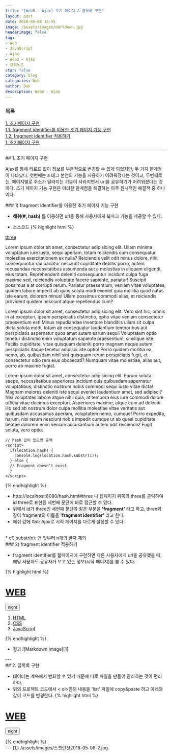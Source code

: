 ```yaml
---
title: "[Web3 - Ajax] 초기 페이지 & 글목록 구현"
layout: post
date: 2018-05-08 14:55
image: /assets/images/markdown.jpg
headerImage: false
tag:
- Web
- JavaScript
- Ajax
- Web3 - Ajax
- 강의노트
star: false
category: blog
categories: Web
author: Dan
description: Web2 - Ajax
---
```

### 목록
<a href="#one">1. 초기페이지 구현</a><br>
<a href="#one-one">1.1. fragment identifier를 이용한 초기 페이지 기능 구현</a><br>
<a href="#one-two">1.2. fragment identifier 적용하기</a><br>
<a href="#two">1. 초기페이지 구현</a>

---
<div id="one">
## 1. 초기 페이지 구현

Ajax를 통해 리로드 없이 정보를 부분적으로 변경할 수 있게 되었지만, 두 가지 한계점이 나타났다. 첫번째는 a 태그 본연의 기능을 사용하기 어려워졌다는 것이고, 두번째로는, 페이지별로 주소가 달라지는 기능이 사라지면서 url을 공유하기가 어려워졌다는 것이다. 초기 페이지 기능 구현은 이러한 한계점을 해결하는 아주 원시적인 해결책 중 하나이다.

<div class="breaker"></div>

<div id="one-one">
### 1) fragment identifier를 이용한 초기 페이지 기능 구현

* **해쉬(#, hash)** 를 이용하면 url을 통해 사용자에게 북마크 기능을 제공할 수 있다.

* 소스코드
{% highlight html %}
<!doctype html>
<html>
  <body>
    <a href="#three">three</a>
    <p>
      Lorem ipsum dolor sit amet, consectetur adipisicing elit. Ullam minima voluptatum iure iusto, sequi aperiam, totam reiciendis cum consequatur molestias exercitationem ex nulla? Reiciendis velit odit minus dolore, nihil consequuntur qui pariatur nesciunt cupiditate debitis porro, autem recusandae necessitatibus assumenda aut a molestias in aliquam eligendi, eius totam. Reprehenderit deleniti consequuntur incidunt culpa fuga maxime sed, reiciendis voluptate facere sapiente, pariatur! Suscipit possimus a at corrupti rerum. Pariatur praesentium, veniam vitae voluptates, quidem labore impedit ab quos soluta modi eveniet quia mollitia quod natus iste earum, dolorem minus! Ullam possimus commodi alias, et reiciendis provident quidem nesciunt atque repellendus cum?
    </p>
    <p>
      Lorem ipsum dolor sit amet, consectetur adipisicing elit. Vero sint hic, omnis in at excepturi, ipsum perspiciatis distinctio, optio vitae veniam consectetur praesentium est! Minus repudiandae inventore blanditiis ullam sit culpa dicta soluta modi, totam ab consequatur laudantium temporibus aut perspiciatis aspernatur quos amet autem earum sequi! Voluptatem optio tenetur distinctio enim voluptatum sapiente praesentium, similique iste. Facilis cupiditate, vitae quisquam deleniti porro magnam neque autem perspiciatis itaque tenetur adipisci iste optio! Porro quidem mollitia ea, nemo, ab, quibusdam nihil sint quisquam rerum perspiciatis fugit, et consectetur odio rem eius obcaecati? Numquam vitae molestiae, alias aut, porro ab maxime fugiat.
    </p>
    <p id="three">
      Lorem ipsum dolor sit amet, consectetur adipisicing elit. Earum soluta saepe, necessitatibus asperiores incidunt quis quibusdam aspernatur voluptatibus, distinctio nostrum nobis commodi sequi iusto vitae dicta! Magnam maiores deleniti iste sequi eveniet laudantium amet, sed adipisci? Nisi voluptates labore atque nihil quia, at tempora eius iure commodi dolore officia vitae ducimus excepturi. Asperiores maxime, atque cum ad deleniti illo sed ab nostrum dolor culpa mollitia molestiae vitae veritatis aut quibusdam accusamus aperiam, voluptatem nemo, cumque! Porro expedita, harum, nisi rerum nesciunt nobis impedit cumque ut ab quasi cupiditate beatae dolorem enim veniam accusantium autem odit reiciendis! Fugit soluta, vero optio.
    </p>

    // hash 값이 있으면 출력
    <script>
      if(location.hash) {
        console.log(location.hash.substr(1));
      } else {
      // Fragment doesn't exist
      }
    </script>
  </body>
</html>
{% endhighlight %}

* http://localhost:8080/hash.html#three 나 웹페이지 위쪽의 three를 클릭하여 id three로 표현된 세번째 문단에 바로 접근할 수 있다.
* 위에서 id가 three인 세번째 문단과 같은 부분을 **'fragment'** 라고 하고, three와 같이 fragment의 이름을 **'fragment identifier'** 라고 한다.
* 해쉬 값에 따라 Ajax로 시작 페이지를 다르게 설정할 수 있다.
<br>
* cf) substr(n): 맨 앞부터 n개의 글자 제외
</div>
<div class="breaker"></div>
<div id="one-two">
### 2) fragment identifier 적용하기

* fragment identifier를 웹페이지에 구현하면 다른 사용자에게 url을 공유했을 때, 해당 사용자도 공유자가 보고 있는 정보(시작 페이지)를 볼 수 있다.

{% highlight html %}
<!doctype html>
<html>
<head>
  <title>WEB1 - Welcome</title>
  <meta charset="utf-8">
  <script src="https://ajax.googleapis.com/ajax/libs/jquery/3.2.1/jquery.min.js"></script>
  <script src="colors.js"></script>
</head>
<body>
  <h1><a href="#!welcome">WEB</a></h1>
  <input id="night_day" type="button" value="night" onclick="
    nightDayHandler(this);
  ">
  <ol>
    <li><a href="#!html" onclick="fetchPage('html')">HTML</a></li>
    <li><a href="#!css" onclick="fetchPage('css')">CSS</a></li>
    <li><a href="#!javascript" onclick="fetchPage('javascript')">JavaScript</a></li>
  </ol>
  <article>

  </article>
  <script>
  function fetchPage(name){
    fetch(name).then(function(response){
      response.text().then(function(text){
        document.querySelector('article').innerHTML = text;
      })
    });
  }
  // hash가 있을 경우, 해당 페이지로 이동 / 없으면 welcome 페이지로 이동
  if (location.hash) {
    fetchPage(location.hash.substr(2));
  } else {
    fetchPage('welcome')
  }
  </script>
  </p>
</body>
</html>
{% endhighlight %}

* 결과
![Markdown Image][1]
</div>
</div>
---
<div id="two">
## 2. 글목록 구현

* 데이터는 계속해서 변화할 수 있기 때문에 따로 파일을 만들어 관리하는 것이 편리하다.
* 위의 프로젝트 코드에서 < ol>안의 내용을 'list' 파일에 copy&paste 하고 아래와 같이 코드를 변경한다.
{% highlight html %}
<!doctype html>
<html>
<head>
  <title>WEB1 - Welcome</title>
  <meta charset="utf-8">
  <script src="https://ajax.googleapis.com/ajax/libs/jquery/3.2.1/jquery.min.js"></script>
  <script src="colors.js"></script>
</head>
<body>
  <h1><a href="#!welcome">WEB</a></h1>
  <input id="night_day" type="button" value="night" onclick="
    nightDayHandler(this);
  ">
  <ol id="nav">

  </ol>
  <article>

  </article>
  <script>
  function fetchPage(name){
    fetch(name).then(function(response){
      response.text().then(function(text){
        document.querySelector('article').innerHTML = text;
      })
    });
  }
  if (location.hash) {
    fetchPage(location.hash.substr(2));
  } else {
    fetchPage('welcome')
  }
// list 라는 파일의 내용을 읽어 id 값이 nav인 태그 사이에 넣는 코드
fetch('list').then(function(response){
  response.text().then(function(text){
    console.log(text);
    var items = text.split(','); // 배열에 list 파일에서 목록 이름들을 읽어 저장(문자열을 ,을 기준으로 분리)
    var i = 0;
    var tags = '';
    while (i < items.length)
    {
      var item = items[i];
      item = item.trim(); // item 문자열 앞뒤에 공백이나 줄바꿈 등의 중요하지 않은 요소를 정리
      var tag = '<li><a href="#!'+item+'" onclick="fetchPage(\''+item+'\')">'+item+'</a></li>'; // 배열 요소들을 하나씩 리스트로 만들어줌
      console.log(tag);
      tags = tags + tag;
      i = i + 1;
    }
    console.log(items);
    document.querySelector('#nav').innerHTML = tags;
  })
});
  </script>
  </p>
</body>
</html>
{% endhighlight %}
</div>
---
[1]: /assets/images/스크린샷2018-05-08-2.jpg
